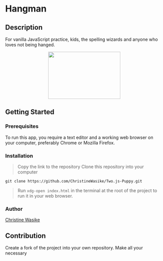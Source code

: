 # Hangman

## Description

For vanilla JavaScript practice, kids, the spelling wizards and anyone who loves not being hanged.

<p align="center">
<img width="230" height="150" src="https://i.ytimg.com/vi/Cz_XFY6CZ1c/maxresdefault.jpg">
</p>

## Getting Started

### Prerequisites

To run this app, you require a text editor and a working web browser on your computer, preferably Chrome or Mozilla Firefox.

### Installation

> Copy the link to the repository
> Clone this repository into your computer

```CMD
git clone https://github.com/ChristineWasike/Two.js-Puppy.git
```

> Run `xdg-open index.html` in the terminal at the root of the project to run it in your web browser.

### Author

[Christine Wasike](http://christinewasike.github.io)

## Contribution

Create a fork of the project into your own repository. Make all your necessary